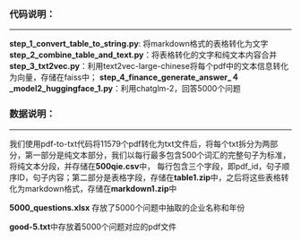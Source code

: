 ### 代码说明：
***
**step_1_convert_table_to_string.py**:  将markdown格式的表格转化为文字
**step_2_combine_table_and_text.py**：将表格转化的文字和纯文本内容合并
**step_3_txt2vec.py**：利用text2vec-large-chinese将每个pdf中的文本信息转化为向量，存储在faiss中；
**step_4_finance_generate_answer_４_model2_huggingface_1.py**：利用chatglm-2，回答5000个问题

### 数据说明：
***
我们使用pdf-to-txt代码将11579个pdf转化为txt文件后，将每个txt拆分为两部分，第一部分是纯文本部分，我们以每行最多包含500个词汇的完整句子为标准，将纯文本分段，并存储在**500qie.csv**中， 每行包含三个字段，即pdf_id，句子顺序ID，句子内容；第二部分是表格字段，存储在**table1.zip**中，之后将这些表格转化为markdown格式，存储在**markdown1.zip**中

**5000_questions.xlsx** 存放了5000个问题中抽取的企业名称和年份

**good-5.txt**中存放着5000个问题对应的pdf文件